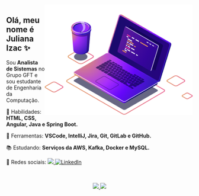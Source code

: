 <img src=".github/computer.png" width="400px" align="right" alt="Computador">

<h2 align="left">Olá, meu nome é Juliana Izac ✨</h1>
<p align=left>Sou <strong>Analista de Sistemas</strong> no Grupo GFT e sou estudante de Engenharia da Computação.</p>

<p align="left">🚀 Habilidades: <strong>HTML, CSS, Angular, Java e Spring Boot.</strong></p>

<p align="left">💼 Ferramentas: <strong>VSCode, IntelliJ, Jira, Git, GitLab e GitHub.</strong></p>

<p align="left">📚 Estudando: <strong>Serviços da AWS, Kafka, Docker e MySQL.</strong></p>


<p align="left">💌 Redes sociais:
  <a href="mailto:dev.julianaizac@gmail.com" alt="Gmail">
    <img src="https://img.shields.io/badge/-Gmail-FF0000?style=&labelColor=FF0000&logo=gmail&logoColor=white&link=mailto:dev.julianaizac@gmail.com"/>
  </a>
  <a href="https://www.linkedin.com/in/julianaizac" target="_blank">
    <img src="https://img.shields.io/badge/LinkedIn-%230077B5.svg?&style=&logo=linkedin&logoColor=white" alt="LinkedIn">
  </a>
</p>
<br><br>
<div align="center">
  <a href="https://github.com/julianaizac">
  <img height="180em" src="https://github-readme-stats.vercel.app/api/top-langs/?username=julianaizac&layout=compact&langs_count=7&theme=dracula"/>
  <img height="180em" src="https://github-readme-stats.vercel.app/api?username=julianaizac&show_icons=true&theme=dracula&include_all_commits=true&count_private=true"/>
</div>
